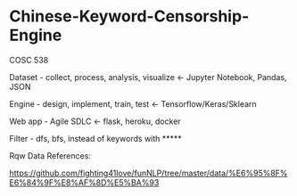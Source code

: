 # Chinese-Keyword-Censorship-Engine
COSC 538

Dataset - collect, process, analysis, visualize  <- Jupyter Notebook, Pandas, JSON

Engine - design, implement, train, test <- Tensorflow/Keras/Sklearn

Web app - Agile SDLC <- flask, heroku, docker

Filter - dfs, bfs, instead of keywords with *****


Rqw Data References:

https://github.com/fighting41love/funNLP/tree/master/data/%E6%95%8F%E6%84%9F%E8%AF%8D%E5%BA%93

